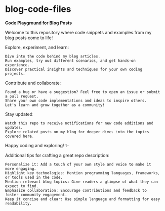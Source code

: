 # blog-code-files

**Code Playground for Blog Posts**

Welcome to this repository where code snippets and examples from my blog posts come to life! ‍‍

Explore, experiment, and learn:

    Dive into the code behind my blog articles.
    Run examples, try out different scenarios, and get hands-on experience.
    Discover practical insights and techniques for your own coding projects.

Contribute and collaborate:

    Found a bug or have a suggestion? Feel free to open an issue or submit a pull request.
    Share your own code implementations and ideas to inspire others.
    Let's learn and grow together as a community!

Stay updated:

    Watch this repo to receive notifications for new code additions and updates.
    Explore related posts on my blog for deeper dives into the topics covered here.

Happy coding and exploring! ✨

Additional tips for crafting a great repo description:

    Personalize it: Add a touch of your own style and voice to make it more engaging.
    Highlight key technologies: Mention programming languages, frameworks, or tools used in the code.
    Mention relevant blog topics: Give readers a glimpse of what they can expect to find.
    Emphasize collaboration: Encourage contributions and feedback to foster community engagement.
    Keep it concise and clear: Use simple language and formatting for easy readability.
